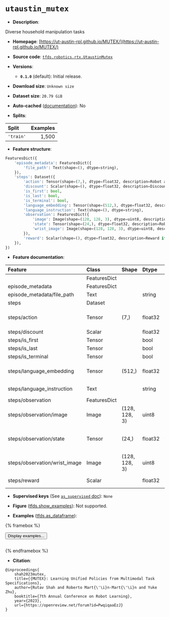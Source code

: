 <div itemscope itemtype="http://schema.org/Dataset">
  <div itemscope itemprop="includedInDataCatalog" itemtype="http://schema.org/DataCatalog">
    <meta itemprop="name" content="TensorFlow Datasets" />
  </div>
  <meta itemprop="name" content="utaustin_mutex" />
  <meta itemprop="description" content="Diverse household manipulation tasks&#10;&#10;To use this dataset:&#10;&#10;```python&#10;import tensorflow_datasets as tfds&#10;&#10;ds = tfds.load(&#x27;utaustin_mutex&#x27;, split=&#x27;train&#x27;)&#10;for ex in ds.take(4):&#10;  print(ex)&#10;```&#10;&#10;See [the guide](https://www.tensorflow.org/datasets/overview) for more&#10;informations on [tensorflow_datasets](https://www.tensorflow.org/datasets).&#10;&#10;" />
  <meta itemprop="url" content="https://www.tensorflow.org/datasets/catalog/utaustin_mutex" />
  <meta itemprop="sameAs" content="https://ut-austin-rpl.github.io/MUTEX/" />
  <meta itemprop="citation" content="@inproceedings{&#10;    shah2023mutex,&#10;    title={{MUTEX}: Learning Unified Policies from Multimodal Task Specifications},&#10;    author={Rutav Shah and Roberto Mart{\&#x27;\i}n-Mart{\&#x27;\i}n and Yuke Zhu},&#10;    booktitle={7th Annual Conference on Robot Learning},&#10;    year={2023},&#10;    url={https://openreview.net/forum?id=PwqiqaaEzJ}&#10;}" />
</div>

# `utaustin_mutex`


*   **Description**:

Diverse household manipulation tasks

*   **Homepage**:
    [https://ut-austin-rpl.github.io/MUTEX/](https://ut-austin-rpl.github.io/MUTEX/)

*   **Source code**:
    [`tfds.robotics.rtx.UtaustinMutex`](https://github.com/tensorflow/datasets/tree/master/tensorflow_datasets/robotics/rtx/rtx.py)

*   **Versions**:

    *   **`0.1.0`** (default): Initial release.

*   **Download size**: `Unknown size`

*   **Dataset size**: `20.79 GiB`

*   **Auto-cached**
    ([documentation](https://www.tensorflow.org/datasets/performances#auto-caching)):
    No

*   **Splits**:

Split     | Examples
:-------- | -------:
`'train'` | 1,500

*   **Feature structure**:

```python
FeaturesDict({
    'episode_metadata': FeaturesDict({
        'file_path': Text(shape=(), dtype=string),
    }),
    'steps': Dataset({
        'action': Tensor(shape=(7,), dtype=float32, description=Robot action, consists of [6x end effector delta pose, 1x gripper position]),
        'discount': Scalar(shape=(), dtype=float32, description=Discount if provided, default to 1.),
        'is_first': bool,
        'is_last': bool,
        'is_terminal': bool,
        'language_embedding': Tensor(shape=(512,), dtype=float32, description=Kona language embedding. See https://tfhub.dev/google/universal-sentence-encoder-large/5),
        'language_instruction': Text(shape=(), dtype=string),
        'observation': FeaturesDict({
            'image': Image(shape=(128, 128, 3), dtype=uint8, description=Main camera RGB observation.),
            'state': Tensor(shape=(24,), dtype=float32, description=Robot state, consists of [7x robot joint angles, 1x gripper position, 16x robot end-effector homogeneous matrix].),
            'wrist_image': Image(shape=(128, 128, 3), dtype=uint8, description=Wrist camera RGB observation.),
        }),
        'reward': Scalar(shape=(), dtype=float32, description=Reward if provided, 1 on final step for demos.),
    }),
})
```

*   **Feature documentation**:

Feature                       | Class        | Shape         | Dtype   | Description
:---------------------------- | :----------- | :------------ | :------ | :----------
                              | FeaturesDict |               |         |
episode_metadata              | FeaturesDict |               |         |
episode_metadata/file_path    | Text         |               | string  | Path to the original data file.
steps                         | Dataset      |               |         |
steps/action                  | Tensor       | (7,)          | float32 | Robot action, consists of [6x end effector delta pose, 1x gripper position]
steps/discount                | Scalar       |               | float32 | Discount if provided, default to 1.
steps/is_first                | Tensor       |               | bool    |
steps/is_last                 | Tensor       |               | bool    |
steps/is_terminal             | Tensor       |               | bool    |
steps/language_embedding      | Tensor       | (512,)        | float32 | Kona language embedding. See https://tfhub.dev/google/universal-sentence-encoder-large/5
steps/language_instruction    | Text         |               | string  | Detailed Language Instructions for each task.
steps/observation             | FeaturesDict |               |         |
steps/observation/image       | Image        | (128, 128, 3) | uint8   | Main camera RGB observation.
steps/observation/state       | Tensor       | (24,)         | float32 | Robot state, consists of [7x robot joint angles, 1x gripper position, 16x robot end-effector homogeneous matrix].
steps/observation/wrist_image | Image        | (128, 128, 3) | uint8   | Wrist camera RGB observation.
steps/reward                  | Scalar       |               | float32 | Reward if provided, 1 on final step for demos.

*   **Supervised keys** (See
    [`as_supervised` doc](https://www.tensorflow.org/datasets/api_docs/python/tfds/load#args)):
    `None`

*   **Figure**
    ([tfds.show_examples](https://www.tensorflow.org/datasets/api_docs/python/tfds/visualization/show_examples)):
    Not supported.

*   **Examples**
    ([tfds.as_dataframe](https://www.tensorflow.org/datasets/api_docs/python/tfds/as_dataframe)):

<!-- mdformat off(HTML should not be auto-formatted) -->

{% framebox %}

<button id="displaydataframe">Display examples...</button>
<div id="dataframecontent" style="overflow-x:auto"></div>
<script>
const url = "https://storage.googleapis.com/tfds-data/visualization/dataframe/utaustin_mutex-0.1.0.html";
const dataButton = document.getElementById('displaydataframe');
dataButton.addEventListener('click', async () => {
  // Disable the button after clicking (dataframe loaded only once).
  dataButton.disabled = true;

  const contentPane = document.getElementById('dataframecontent');
  try {
    const response = await fetch(url);
    // Error response codes don't throw an error, so force an error to show
    // the error message.
    if (!response.ok) throw Error(response.statusText);

    const data = await response.text();
    contentPane.innerHTML = data;
  } catch (e) {
    contentPane.innerHTML =
        'Error loading examples. If the error persist, please open '
        + 'a new issue.';
  }
});
</script>

{% endframebox %}

<!-- mdformat on -->

*   **Citation**:

```
@inproceedings{
    shah2023mutex,
    title={{MUTEX}: Learning Unified Policies from Multimodal Task Specifications},
    author={Rutav Shah and Roberto Mart{\'\i}n-Mart{\'\i}n and Yuke Zhu},
    booktitle={7th Annual Conference on Robot Learning},
    year={2023},
    url={https://openreview.net/forum?id=PwqiqaaEzJ}
}
```

